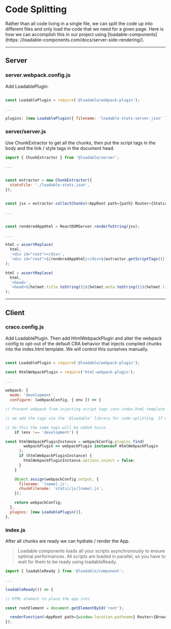 # Code Splitting

Rather than all code living in a single file, we can split the code up into different files and only load the code that we need for a given page. Here is how we can accomplish this in our project using [loadable-components](https:
//loadable-components.com/docs/server-side-rendering/).

---

## Server

### server.webpack.config.js

Add LoadablePlugin.

```js

const LoadablePlugin = require('@loadable/webpack-plugin');

...

plugins: [new LoadablePlugin({ filename: 'loadable-stats-server.json' })],

```

### server/server.js

Use ChunkExtractor to get all the chunks, then put the script tags in the body and the link / style tags in the document head.

```js
import { ChunkExtractor } from '@loadable/server';

...


const extractor = new ChunkExtractor({
  statsFile: './loadable-stats.json',
});


const jsx = extractor.collectChunks(<AppRoot path={path} Router={StaticRouter} />);

...


const renderedAppHtml = ReactDOMServer.renderToString(jsx);

...

html = assertReplace(
  html,
  '<div id="root"></div>',
  `<div id="root">${renderedAppHtml}</div>${extractor.getScriptTags()}`
);

html = assertReplace(
  html,
  '<head>',
  `<head>${helmet.title.toString()}${helmet.meta.toString()}${helmet.link.toString()}${extractor.getLinkTags()}${extractor.getStyleTags()}`
);
```

---

## Client

### craco.config.js

Add LoadablePlugin. Then add HtmlWebpackPlugin and alter the webpack config to opt-out of the default CRA behavior that injects compiled chunks into the index.html template. We will control this ourselves manually.

```js

const LoadablePlugin = require('@loadable/webpack-plugin');

const HtmlWebpackPlugin = require('html-webpack-plugin');

...

webpack: {
  mode: 'development',
  configure: (webpackConfig, { env }) => {

// Prevent webpack from injecting script tags into index.html template because

// we add the tags via the `@loadable` library for code-splitting. If we didn't

// do this the same tags will be added twice.
    if (env !== 'development') {

const htmlWebpackPluginInstance = webpackConfig.plugins.find(
        webpackPlugin => webpackPlugin instanceof HtmlWebpackPlugin
      );
      if (htmlWebpackPluginInstance) {
        htmlWebpackPluginInstance.options.inject = false;
      }
    }

    Object.assign(webpackConfig.output, {
      filename: '[name].js',
      chunkFilename: 'static/js/[name].js',
    });

    return webpackConfig;
  },
  plugins: [new LoadablePlugin()],
},
```

### index.js

After all chunks are ready we can hydrate / render the App.

> Loadable components loads all your scripts asynchronously to ensure optimal performances. All scripts are loaded in parallel, so you have to wait for them to be ready using loadableReady.

```js
import { loadableReady } from '@loadable/component';

...

loadableReady(() => {

// HTML element to place the app into

const rootElement = document.getElementById('root');

  renderFunction(<AppRoot path={window.location.pathname} Router={BrowserRouter} />, rootElement);
});
```
